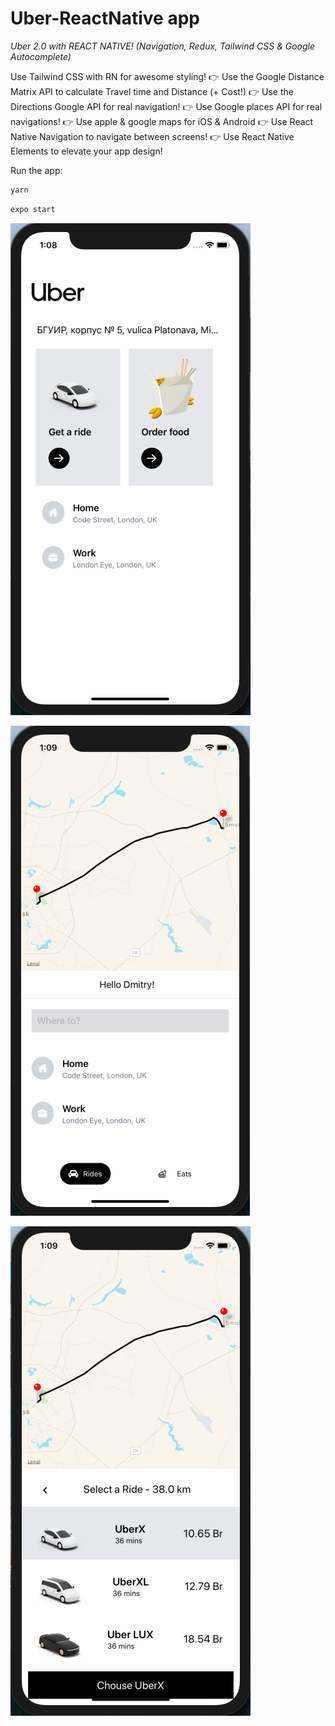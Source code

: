 
# Uber-ReactNative app
*Uber 2.0 with REACT NATIVE! (Navigation, Redux, Tailwind CSS & Google Autocomplete)*

 Use Tailwind CSS with RN for awesome styling!
👉  Use the Google Distance Matrix API to calculate Travel time and Distance (+ Cost!)
👉  Use the Directions Google API for real navigation!
👉  Use Google places API for real navigations!
👉  Use apple & google maps for iOS & Android 
👉  Use React Native Navigation to navigate between screens!
👉  Use React Native Elements to elevate your app design!

Run the app:
```sh
yarn
```
```sh
expo start
```

![alt text](screen/img3.png "")​

![alt text](screen/img1.png "")​  

![alt text](screen/img2.png "")​  

